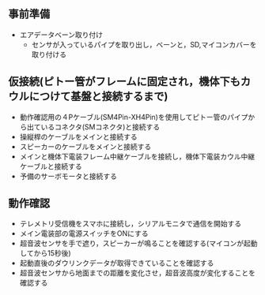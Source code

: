 ## 事前準備
- エアデータベーン取り付け
  - センサが入っているパイプを取り出し，ベーンと，SD,マイコンカバーを取り付ける
## 仮接続(ピトー管がフレームに固定され，機体下もカウルにつけて基盤と接続するまで)
  - 動作確認用の４Pケーブル(SM4Pin-XH4Pin)を使用してピトー管のパイプから出ているコネクタ(SMコネクタ)と接続する
  - 操縦桿のケーブルをメインと接続する
  - スピーカーのケーブルをメインと接続する
  - メインと機体下電装フレーム中継ケーブルを接続し，機体下電装カウル中継ケーブルと接続する
  - 予備のサーボモータと接続する
## 動作確認
 - テレメトリ受信機をスマホに接続し，シリアルモニタで通信を開始する
 - メイン電装部の電源スイッチをONにする
 - 超音波センサを手で遮り，スピーカーが鳴ることを確認する(マイコンが起動してから15秒後)
 - 起動直後のダウリンクデータが取得できていることを確認する
 - 超音波センサから地面までの距離を変化させ，超音波高度が変化することを確認する
    
